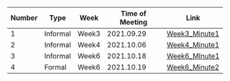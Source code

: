 | Number | Type     | Week  | Time of Meeting | Link                                                      |
| ------ | -------- | ----- | --------------- | --------------------------------------------------------- |
| 1      | Informal | Week3 | 2021.09.29      | [Week3_Minute1](20210929_Week3_Minute1.pdf)               |
| 2      | Informal | Week4 | 2021.10.06      | [Week4_Minute1](20211006_Week4_Minute1.pdf)               |
| 3      | Informal | Week6 | 2021.10.18      | [Week6_MInute1](20211018_Week6_Minute1.pdf)               |
| 4      | Formal   | Week6 | 2021.10.19      | [Week6_Minute2](20211019_Week6_FormalMeeting_Minute1.pdf) |


